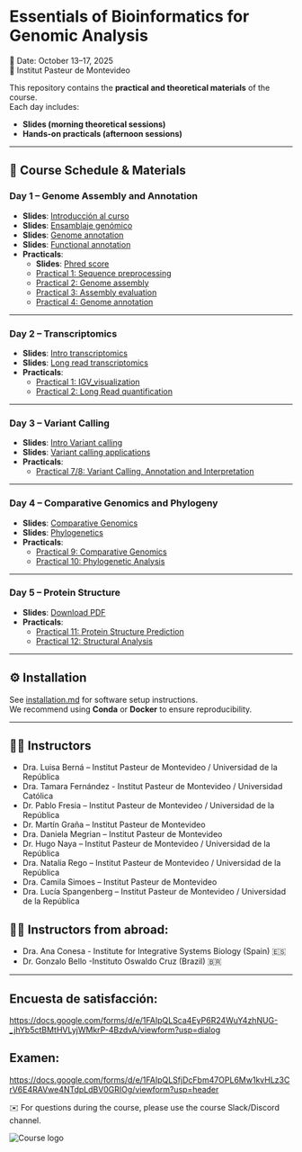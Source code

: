 # Essentials of Bioinformatics for Genomic Analysis



📅 Date: October 13–17, 2025  
📍 Institut Pasteur de Montevideo  

This repository contains the **practical and theoretical materials** of the course.  
Each day includes:
- **Slides (morning theoretical sessions)**
- **Hands-on practicals (afternoon sessions)**


---

## 📅 Course Schedule & Materials

### **Day 1 – Genome Assembly and Annotation**
- **Slides**: [Introducción al curso](slides/Presentacion_curso_2025.pdf)
- **Slides**: [Ensamblaje genómico](slides/ensamblaje.pdf) 
- **Slides**: [Genome annotation](Genome_Annotation.pdf)
- **Slides**: [Functional annotation](slides/FunctionalAnnotation.pdf) 
- **Practicals**:  
  - **Slides**: [Phred score](slides/Practico_ensamblaje_Calidad.pdf)
  - [Practical 1: Sequence preprocessing](practicos/day1/01_sequence_preprocessing/enunciado.md)  
  - [Practical 2: Genome assembly](practicos/day1/02_genome_assembly/enunciado.md)  
  - [Practical 3: Assembly evaluation](practicos/day1/03_assembly_evaluation/enunciado.md)  
  - [Practical 4: Genome annotation](practicos/day1/04_genome_annotation/enunciado.md)  

---

### **Day 2 – Transcriptomics**
- **Slides**: [Intro transcriptomics](slides/transcriptomics_intro.pdf)  
- **Slides**: [Long read transcriptomics](slides/LongReads_Montevideo_2025.pdf)
- **Practicals**:  
  - [Practical 1: IGV_visualization](practicos/day2/2A_IGV_visualization/practico2A.md)  
  - [Practical 2: Long Read quantification](practicos/day2/2BC_Long_Read_Quantification/practico2BC.md)  

---

### **Day 3 – Variant Calling**
- **Slides**: [Intro Variant calling](slides/IntroNGS_GATK.pdf)
- **Slides**: [Variant calling applications](slides/AplicacionesVC.pdf.pdf)  
- **Practicals**:  
  - [Practical 7/8: Variant Calling, Annotation and Interpretation](https://tropical-eyelash-0b4.notion.site/Pipeline-de-detecci-n-de-variantes-en-WES-WGS-272513bad2e58151911cd7885cc786e2)  
   

---

### **Day 4 – Comparative Genomics and Phylogeny**
- **Slides**: [Comparative Genomics](slides/09_Genomica_comparativa.pdf)
- **Slides**: [Phylogenetics](slides/clase_IntroFilogenia_16Oct2025.pdf)  
- **Practicals**:  
  - [Practical 9: Comparative Genomics](practicos/day4/09_comparative_genomics/09_comparative_genomics.md)  
  - [Practical 10: Phylogenetic Analysis](practicos/day4/10_phylogenetics/10_phylogenetics.md)  

---

### **Day 5 – Protein Structure**
- **Slides**: [Download PDF](slides/day5_protein_structure.pdf)  
- **Practicals**:  
  - [Practical 11: Protein Structure Prediction](practicos/day5/11_structure_prediction/enunciado.md)  
  - [Practical 12: Structural Analysis](practicos/day5/12_structure_analysis/enunciado.md)  

---

## ⚙️ Installation

See [installation.md](installation.md) for software setup instructions.  
We recommend using **Conda** or **Docker** to ensure reproducibility.  

---

## 👩‍🏫 Instructors

- Dra. Luisa Berná – Institut Pasteur de Montevideo / Universidad de la República  
- Dra. Tamara Fernández - Institut Pasteur de Montevideo / Universidad Católica  
- Dr. Pablo Fresia – Institut Pasteur de Montevideo / Universidad de la República 
- Dr. Martín Graña – Institut Pasteur de Montevideo  
- Dra. Daniela Megrian – Institut Pasteur de Montevideo  
- Dr. Hugo Naya – Institut Pasteur de Montevideo / Universidad de la República  
- Dra. Natalia Rego – Institut Pasteur de Montevideo / Universidad de la República  
- Dra. Camila Simoes – Institut Pasteur de Montevideo  
- Dra. Lucía Spangenberg – Institut Pasteur de Montevideo / Universidad de la República  

## 👩‍🏫 Instructors from abroad: 

- Dra. Ana Conesa - Institute for Integrative Systems Biology (Spain) 🇪🇸
- Dr. Gonzalo Bello -Instituto Oswaldo Cruz (Brazil) 🇧🇷 
---

## Encuesta de satisfacción:

https://docs.google.com/forms/d/e/1FAIpQLSca4EyP6R24WuY4zhNUG-_jhYb5ctBMtHVLyjWMkrP-4BzdvA/viewform?usp=dialog

## Examen:

https://docs.google.com/forms/d/e/1FAIpQLSfjDcFbm47OPL6Mw1kvHLz3CrV6E4RAVwe4NTdpLdBV0GRIOg/viewform?usp=header

✉️ For questions during the course, please use the course Slack/Discord channel.

![Course logo](img/logo.jpg)
